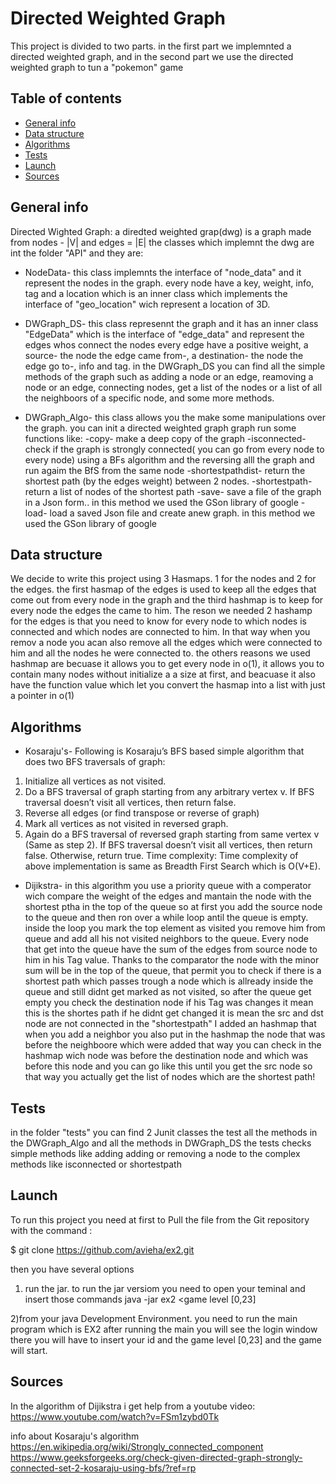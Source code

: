 #                                                                    Directed Weighted Graph

 This project is divided to two parts. in the first part we implemnted a directed weighted graph, and in the second part 
 we use the directed weighted graph to tun a "pokemon" game

## Table of contents
* [General info](#general-info)
* [Data structure](#data-strucure)
* [Algorithms](#algorithms)
* [Tests](#tests)
* [Launch](#launch)
* [Sources](#sources)

## General info
Directed Wighted Graph:
a diredted weighted grap(dwg) is a graph made from nodes - |V| and edges = |E| 
the classes which implemnt the dwg are int the folder "API" and they are:
* NodeData- this class implemnts the interface of "node_data" and it represent the nodes in the graph.
every node have a key, weight, info, tag and a location which is an inner class which implements the interface of "geo_location" wich represent a location of 3D.

* DWGraph_DS- this class represennt the graph and it has an inner class "EdgeData" which is the interface of "edge_data" and represent the edges whos connect the nodes
every edge have a positive weight, a source- the node the edge came from-, a destination- the node the edge go to-, info and tag.
in the DWGraph_DS you can find all the simple methods of the graph such as adding a node or an edge, reamoving a node or an edge, connecting nodes, get a list of the nodes 
or a list of all the neighboors of a specific node, and some more methods.

* DWGraph_Algo- this class allows you the make some manipulations over the graph. you can init a directed weighted graph graph run some functions like:
-copy- make a deep copy of the graph
-isconnected- check if the graph is strongly connected( you can go from every node to every node) using a BFs algorithm and the reversing alll the graph and run agaim the BfS from the same node
-shortestpathdist- return the shortest path (by the edges weight) between 2 nodes.
-shortestpath- return a list of nodes of the shortest path 
-save- save a file of the graph in a Json form.. in this method we used the GSon library of google
-load- load a saved Json file and create anew graph.  in this method we used the GSon library of google

	
## Data structure
We decide to write this project using 3 Hasmaps. 1 for the nodes and 2 for the edges. the first hasmap of the edges is used to keep all the edges that come out
from every node in the graph
and the third hashmap is to keep for every node the edges the came to him. The reson we needed 2 hashamp for the edges is that you need to know for every node 
to which nodes is connected and which nodes are connected to him. In that way when you remov a node you acan also remove all the edges which were connected to
him and all the nodes he were connected to. the others reasons we used hashmap are becuase it allows you to get every node in o(1), it allows you to contain many nodes without initialize a a size at first,
and beacuase it also have the function value which let you convert the hasmap into a list with just a pointer in o(1)

## Algorithms
* Kosaraju's- Following is Kosaraju’s BFS based simple algorithm
that does two BFS traversals of graph:
1) Initialize all vertices as not visited.
2) Do a BFS traversal of graph starting from 
   any arbitrary vertex v. If BFS traversal 
   doesn’t visit all vertices, then return false.
3) Reverse all edges (or find transpose or reverse 
   of graph)
4) Mark all vertices as not visited in reversed graph.
5) Again do a BFS traversal of reversed graph starting
   from same vertex v (Same as step 2). If BFS traversal
   doesn’t visit all vertices, then return false. 
   Otherwise, return true.
  Time complexity:
 Time complexity of above implementation is same as Breadth First Search which is O(V+E).

* Dijikstra- in this algorithm you use a priority queue with a comperator wich compare the weight of the edges and mantain the node with the shortest ptha in the top of the queue so at first you add the source node to the queue and then ron over a while loop antil the queue is empty. inside the loop you mark the top element as visited you remove him from queue and add all his not visited neighbors to the queue. Every node that get into the queue have the sum of the edges from source node to him in his Tag value.
Thanks to the comparator the node with the minor sum will be in the top of the queue, that permit you to check if there is a shortest path which passes trough a node which is allready inside the queue and still didnt get marked as not visited,
so after the queue get empty you check the destination node if his Tag was changes it mean this is the shortes path if he didnt get changed it is mean the src and dst node are not connected
in the "shortestpath" I added an hashmap that when you add a neighbor you also put in the hashmap the node that was before the neighboore which were added
that way you can check in the hashmap wich node was before the destination node and which was before this node and you can go like this until you get the src node so 
that way you actually get the list of nodes which are the shortest path!
  
  
## Tests
in the folder "tests" you can find 2 Junit classes the test all the methods in the DWGraph_Algo and all the methods in DWGraph_DS
the tests checks simple methods like adding adding or removing a node to the complex methods like isconnected or shortestpath
  
## Launch
To run this project you need at first to Pull the file from the Git repository with the command :

$ git clone https://github.com/avieha/ex2.git 

then you have several options
1) run the jar.
to run the jar versiom you need to open your teminal and insert those commands
java -jar ex2 <id number> <game level [0,23]
		
2)from your java Development Environment.
you need to run the main program which is EX2
after running the main you will see the login window there you will have to insert your id and the game level [0,23]
and the game will start.

## Sources
In the algorithm of Dijikstra i get help from a youtube video: https://www.youtube.com/watch?v=FSm1zybd0Tk 

info about Kosaraju's algorithm https://en.wikipedia.org/wiki/Strongly_connected_component
https://www.geeksforgeeks.org/check-given-directed-graph-strongly-connected-set-2-kosaraju-using-bfs/?ref=rp

```
  
